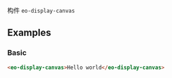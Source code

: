 构件 `eo-display-canvas`

## Examples

### Basic

```html preview
<eo-display-canvas>Hello world</eo-display-canvas>
```

